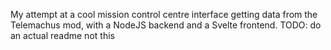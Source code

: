 My attempt at a cool mission control centre interface getting data from the Telemachus mod, with a NodeJS backend and a Svelte frontend.
TODO: do an actual readme not this
